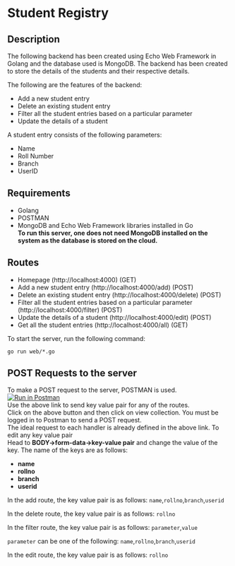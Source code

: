 # Student Registry
## Description
The following backend has been created using Echo Web Framework in Golang and the database used is MongoDB.
The backend has been created to store the details of the students and their respective details.

The following are the features of the backend:
* Add a new student entry
* Delete an existing student entry
* Filter all the student entries based on a particular parameter
* Update the details of a student

A student entry consists of the following parameters:
* Name
* Roll Number
* Branch
* UserID

## Requirements
* Golang 
* POSTMAN 
* MongoDB and Echo Web Framework libraries installed in Go\
**To run this server, one does not need MongoDB installed on the system as the database is stored on the cloud.**

## Routes
* Homepage (http://localhost:4000)  (GET)
* Add a new student entry (http://localhost:4000/add)  (POST)
* Delete an existing student entry (http://localhost:4000/delete)  (POST)
* Filter all the student entries based on a particular parameter (http://localhost:4000/filter)  (POST)
* Update the details of a student (http://localhost:4000/edit)  (POST)
* Get all the student entries (http://localhost:4000/all)  (GET)

To start the server, run the following command:
```shell
go run web/*.go
```

## POST Requests to the server
To make a POST request to the server, POSTMAN is used. \
[![Run in Postman](https://run.pstmn.io/button.svg)](https://god.gw.postman.com/run-collection/22128788-c6445aea-3acd-43a4-b53f-9f8aac12db36?action=collection%2Ffork&collection-url=entityId%3D22128788-c6445aea-3acd-43a4-b53f-9f8aac12db36%26entityType%3Dcollection%26workspaceId%3D41aa9d90-9dda-47ab-88ac-d573fd655c8c)\
Use the above link to send key value pair for any of the routes.\
Click on the above button and then click on view collection. You must be logged in to Postman to send a POST request.\
The ideal request to each handler is already defined in the above link.
To edit any key value pair \
Head to **BODY->form-data->key-value pair** and change the value of the key.
The name of the keys are as follows:
* **name**
* **rollno**
* **branch**
* **userid**

In the add route, the key value pair is as follows:
`name`,`rollno`,`branch`,`userid`

In the delete route, the key value pair is as follows:
`rollno`

In the filter route, the key value pair is as follows:
`parameter`,`value`

`parameter` can be one of the following:
`name`,`rollno`,`branch`,`userid`

In the edit route, the key value pair is as follows:
`rollno`



